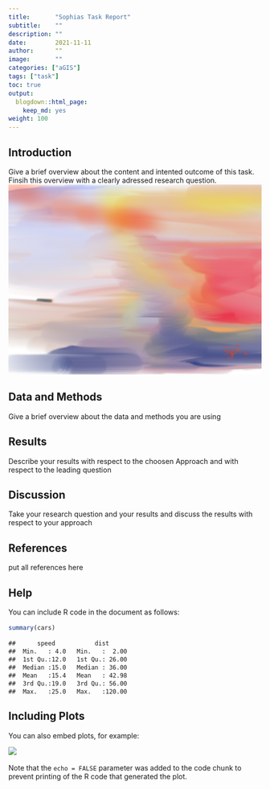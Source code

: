 ```yaml
---
title:       "Sophias Task Report"
subtitle:    ""
description: ""
date:        2021-11-11
author:      ""
image:       ""
categories: ["aGIS"]
tags: ["task"]
toc: true
output:
  blogdown::html_page:
    keep_md: yes
weight: 100
---
```





## Introduction
Give a brief overview about the content and intented outcome of this task. Finsih this overview with a clearly adressed research question.
![BIIILD](images/Sketch001.tif)

## Data and Methods

Give a brief overview about the data and methods you are using 

## Results

Describe your results with respect to the choosen Approach and with respect to the leading question 

## Discussion
Take your research question and your results and discuss the results with respect to your approach

## References

put all references here


## Help

You can include R code in the document as follows:


```r
summary(cars)
```

```
##      speed           dist       
##  Min.   : 4.0   Min.   :  2.00  
##  1st Qu.:12.0   1st Qu.: 26.00  
##  Median :15.0   Median : 36.00  
##  Mean   :15.4   Mean   : 42.98  
##  3rd Qu.:19.0   3rd Qu.: 56.00  
##  Max.   :25.0   Max.   :120.00
```

## Including Plots

You can also embed plots, for example:

<img src="{{< blogdown/postref >}}index_files/figure-html/pressure-1.png" width="672" />

Note that the `echo = FALSE` parameter was added to the code chunk to prevent printing of the R code that generated the plot.
